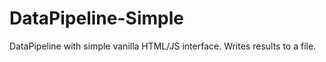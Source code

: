 # DataPipeline-Simple
DataPipeline with simple vanilla HTML/JS interface. Writes results to a file.
